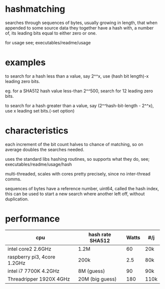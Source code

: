# hashmatching
searches through sequences of bytes, usually growing in length, that when appended to some source data they together have a hash with, a number of, its leading bits equal to either zero or one.

for usage see; executables/readme/usage

# examples

to search for a hash less than a value, say 2^^x, use (hash bit length)-x leading zero bits.

eg. for a SHA512 hash value less-than 2^^500, search for 12 leading zero bits.

to search for a hash greater than a value, say (2^^hash-bit-length - 2^^x), use x leading set bits.(-set option)

# characteristics

each increment of the bit count halves to chance of matching, so on average doubles the searches needed.  

uses the standard libs hashing routines, so supports what they do, see; executables/readme/usage/hash

multi-threaded, scales with cores pretty precisely, since no inter-thread comms.

sequences of bytes have a reference number, uint64, called the hash index, this can be used to start a new search where another left off, without duplication.

# performance

|cpu|hash rate SHA512|Watts|#/j|
|-|-|-|-|
|intel core2 2.6GHz|1.2M|60|20k|
|raspberry pi3, 4core 1.2GHz|200k|2.5|80k|
|intel i7 7700K  4.2GHz|8M (guess)|90|90k|
|Threadripper 1920X 4GHz|20M (big guess)|180|110k|

